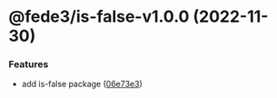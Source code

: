 # @fede3/is-false-v1.0.0 (2022-11-30)


### Features

* add is-false package ([06e73e3](https://github.com/fedeaviles/workspace-sample/commit/06e73e33543e118f888a572de2a60ba4242e0b80))

